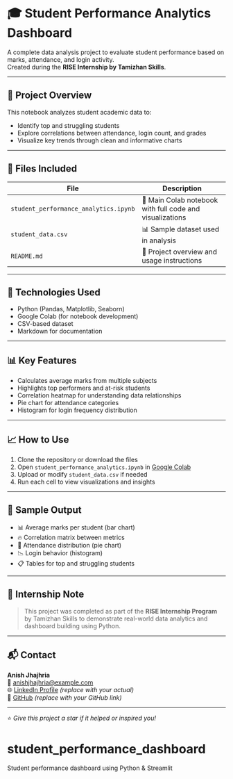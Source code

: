 # 🎓 Student Performance Analytics Dashboard

A complete data analysis project to evaluate student performance based on marks, attendance, and login activity.  
Created during the **RISE Internship by Tamizhan Skills**.

---

## 📘 Project Overview

This notebook analyzes student academic data to:
- Identify top and struggling students
- Explore correlations between attendance, login count, and grades
- Visualize key trends through clean and informative charts

---

## 📂 Files Included

| File | Description |
|------|-------------|
| `student_performance_analytics.ipynb` | 📓 Main Colab notebook with full code and visualizations |
| `student_data.csv` | 📊 Sample dataset used in analysis |
| `README.md` | 📄 Project overview and usage instructions |

---

## 🚀 Technologies Used

- Python (Pandas, Matplotlib, Seaborn)
- Google Colab (for notebook development)
- CSV-based dataset
- Markdown for documentation

---

## 📊 Key Features

- Calculates average marks from multiple subjects
- Highlights top performers and at-risk students
- Correlation heatmap for understanding data relationships
- Pie chart for attendance categories
- Histogram for login frequency distribution

---

## 📈 How to Use

1. Clone the repository or download the files
2. Open `student_performance_analytics.ipynb` in [Google Colab](https://colab.research.google.com)
3. Upload or modify `student_data.csv` if needed
4. Run each cell to view visualizations and insights

---

## 🏁 Sample Output

- 📊 Average marks per student (bar chart)
- 🔥 Correlation matrix between metrics
- 🥧 Attendance distribution (pie chart)
- 📉 Login behavior (histogram)
- 📋 Tables for top and struggling students

---

## 📌 Internship Note

> This project was completed as part of the **RISE Internship Program** by Tamizhan Skills to demonstrate real-world data analytics and dashboard building using Python.

---

## 📬 Contact

**Anish Jhajhria**  
📧 anishjhajhria@example.com  
🌐 [LinkedIn Profile](https://linkedin.com/in/your-profile) *(replace with your actual)*  
📂 [GitHub](https://github.com/your-username) *(replace with your GitHub link)*

---

⭐ *Give this project a star if it helped or inspired you!*
# student_performance_dashboard
Student performance dashboard using Python &amp; Streamlit
